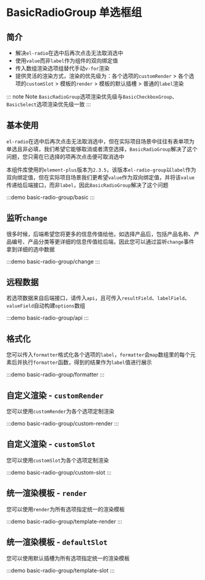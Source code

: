 # BasicRadioGroup 单选框组

## 简介

- 解决`el-radio`在选中后再次点击无法取消选中
- 使用`value`而非`label`作为组件的双向绑定值
- 传入数组渲染选项组替代手动`v-for`渲染
- 提供灵活的渲染方式，渲染的优先级为：各个选项的`customRender` > 各个选项的`customSlot` > 模板的`render` > 模板的默认插槽 > 普通的`label`渲染

::: note Note
`BasicRadioGroup`选项渲染优先级与`BasicCheckboxGroup`、`BasicSelect`选项渲染优先级一致
:::

## 基本使用

`el-radio`在选中后再次点击无法取消选中，但在实际项目场景中往往有表单项为单选且非必填，我们希望它能够取消或者清空选择，`BasicRadioGroup`解决了这个问题，您只需在已选择的项再次点击便可取消选中

本组件库使用的`element-plus`版本为`2.3.5`，该版本`el-radio-group`以`label`作为双向绑定值，但在实际项目场景我们更希望`value`作为双向绑定值，并将该`value`传递给后端接口，而非`label`，因此`BasicRadioGroup`解决了这个问题

:::demo
basic-radio-group/basic
:::

## 监听`change`

很多时候，后端希望您将更多的信息传值给他，如选择产品后，包括产品名称、产品编号、产品分类等更详细的信息传值给后端，因此您可以通过监听`change`事件拿到详细的选中数据

:::demo
basic-radio-group/change
:::

## 远程数据

若选项数据来自后端接口，请传入`api`，且可传入`resultField`、`labelField`、`valueField`自动构建`options`数组

:::demo
basic-radio-group/api
:::

## 格式化

您可以传入`formatter`格式化各个选项的`label`，`formatter`会`map`数组里的每个元素后并执行`formatter`函数，得到的结果作为`label`值进行展示

:::demo
basic-radio-group/formatter
:::

## 自定义渲染 - `customRender`

您可以使用`customRender`为各个选项定制渲染

:::demo
basic-radio-group/custom-render
:::

## 自定义渲染 - `customSlot`

您可以使用`customSlot`为各个选项定制渲染

:::demo
basic-radio-group/custom-slot
:::

## 统一渲染模板 - `render`

您可以使用`render`为所有选项指定统一的渲染模板

:::demo
basic-radio-group/template-render
:::

## 统一渲染模板 - `defaultSlot`

您可以使用默认插槽为所有选项指定统一的渲染模板

:::demo
basic-radio-group/template-slot
:::
